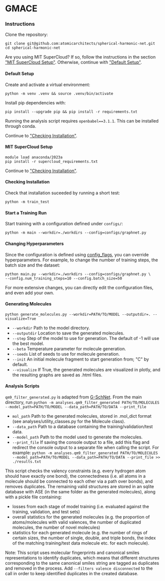 # GMACE

### Instructions

Clone the repository:

```shell
git clone git@github.com:atomicarchitects/spherical-harmonic-net.git
cd spherical-harmonic-net
```

Are you using MIT SuperCloud? If so, follow the instructions in the section ["MIT SuperCloud Setup"](https://github.com/atomicarchitects/spherical-harmonic-net/edit/main/README.md#mit-supercloud-setup).
Otherwise, continue with ["Default Setup"](https://github.com/atomicarchitects/spherical-harmonic-net/edit/main/README.md#default-setup).

#### Default Setup
Create and activate a virtual environment:

```shell
python -m venv .venv && source .venv/bin/activate
```

Install pip dependencies with:

```shell
pip install --upgrade pip && pip install -r requirements.txt
```

Running the analysis script requires `openbabel==3.1.1`. This can be installed through conda.

Continue to ["Checking Installation"](https://github.com/atomicarchitects/spherical-harmonic-net/edit/main/README.md#checking-installation).

#### MIT SuperCloud Setup

```shell
module load anaconda/2023a
pip install -r supercloud_requirements.txt
```

Continue to ["Checking Installation"](https://github.com/atomicarchitects/spherical-harmonic-net/edit/main/README.md#checking-installation).

#### Checking Installation
Check that installation suceeded by running a short test:

```shell
python -m train_test
```

#### Start a Training Run 
Start training with a configuration defined
under `configs/`:

```shell
python -m main --workdir=./workdirs --config=configs/graphnet.py
```

#### Changing Hyperparameters

Since the configuration is defined using
[config_flags](https://github.com/google/ml_collections/tree/master#config-flags),
you can override hyperparameters. For example, to change the number of training
steps, the batch size and the dataset:

```shell
python main.py --workdir=./workdirs --config=configs/graphnet.py \
--config.num_training_steps=10 --config.batch_size=50
```

For more extensive changes, you can directly edit the configuration files,
and even add your own.

#### Generating Molecules

```python generate_molecules.py --workdir=PATH/TO/MODEL --outputdir=. --visualize=True```

 * `--workdir` Path to the model directory.
 * `--outputdir` Location to save the generated molecules.
 * `--step` Step of the model to use for generation. The default of -1 will use the best model.
 * `--beta` Temperature parameter for molecule generation.
 * `--seeds` List of seeds to use for molecule generation.
 * `--init` An initial molecule fragment to start generation from; "C" by default.
 * `--visualize` If True, the generated molecules are visualized in plotly, and the resulting graphs are saved as .html files.

#### Analysis Scripts

`qm9_filter_generated.py` is adapted from [G-SchNet](https://github.com/atomistic-machine-learning/G-SchNet). From the main directory, run
```python -m analyses.qm9_filter_generated PATH/TO/MOLECULES --model_path=PATH/TO/MODEL --data_path=PATH/TO/DATA --print_file```

 * `mol_path` Path to the generated molecules, stored in .mol_dict format (see analyses/utility_classes.py for the Molecule class).
 * `--data_path` Path to a database containing the training/validation/test data.
 * `--model_path` Path to the model used to generate the molecules.
 * `--print_file` If saving the console output to a file, add this flag and redirect the console output to a separate file when calling the script. For example:
 ```python -m analyses.qm9_filter_generated PATH/TO/MOLECULES --model_path=PATH/TO/MODEL --data_path=PATH/TO/DATA --print_file >> ./results.txt```

This script checks the valency constraints (e.g. every hydrogen atom should have exactly one bond), the connectedness (i.e. all atoms in a molecule should be connected to each other via a path over bonds), and removes duplicates. The remaining valid structures are stored in an sqlite database with ASE (in the same folder as the generated molecules), along with a pickle file containing:
 * losses from each stage of model training (i.e. evaluated against the training, validation, and test sets)
 * overall statistics for the generated molecules (e.g. the proportion of atoms/molecules with valid valences, the number of duplicated molecules, the number of novel molecules)
 * statistics for each generated molecule (e.g. the number of rings of certain sizes, the number of single, double, and triple bonds, the index of the matching training/test data molecule etc. for each molecule).

Note: This script uses molecular fingerprints and canonical smiles representations to identify duplicates, which means that different structures corresponding to the same canonical smiles string are tagged as duplicates and removed in the process. Add `--filters valence disconnected` to the call in order to keep identified duplicates in the created database.